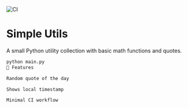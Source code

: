 ![CI](https://github.com/Igorlitus/simple-utils/actions/workflows/test.yml/badge.svg)

# Simple Utils
A small Python utility collection with basic math functions and quotes.


```bash
python main.py
🔧 Features

Random quote of the day

Shows local timestamp

Minimal CI workflow
